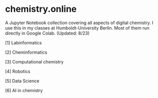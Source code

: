 # chemistry.online
A Jupyter Notebook collection covering all aspects of digital chemistry. I use this in my classes at Humboldt-University Berlin. Most of them run directly in Google Colab. (Updated: 8/23)

[1] Labinformatics

[2] Cheminformatics

[3] Computational chemistry

[4] Robotics

[5] Data Science

[6] AI in chemistry
